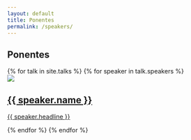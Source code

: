 ```yaml
---
layout: default
title: Ponentes
permalink: /speakers/
---
```


<section class="speakers">
  <h1>Ponentes</h1>
  {% for talk in site.talks %}
    {% for speaker in talk.speakers %}
      <a href="{{ talk.url }}">
        <div class="speaker">
          <div class="speaker-pic">
            <div class="speaker-pic-img">
              <img src="{{ '/assets/img/speakers/' | relative_url }}{{ speaker.pic }}">
            </div>
          </div>
          <div class="speaker-text">
            <h2>{{ speaker.name }}</h2>
            <p>{{ speaker.headline }}</p>
          </div>
        </div>
      </a>
    {% endfor %}
  {% endfor %}
</section>
